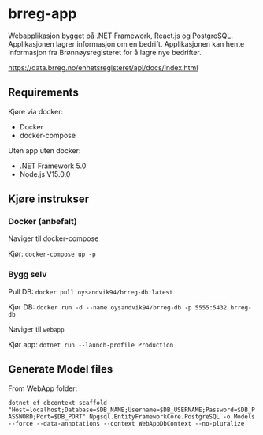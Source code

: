 # brreg-app

Webapplikasjon bygget på .NET Framework, React.js og PostgreSQL.
Applikasjonen lagrer informasjon om en bedrift. Applikasjonen kan hente informasjon fra Brønnøysregisteret for å lagre nye bedrifter.

https://data.brreg.no/enhetsregisteret/api/docs/index.html

## Requirements

Kjøre via docker:

* Docker
* docker-compose

Uten app uten docker:

* .NET Framework 5.0
* Node.js V15.0.0

## Kjøre instrukser

### Docker (anbefalt)

Naviger til docker-compose

Kjør:
`docker-compose up -p`

### Bygg selv

Pull DB:
`docker pull oysandvik94/brreg-db:latest`

Kjør DB:
`docker run -d --name oysandvik94/brreg-db -p 5555:5432 brreg-db`

Naviger til `webapp`

Kjør app:
`dotnet run --launch-profile Production`

## Generate Model files
From WebApp folder:

`dotnet ef dbcontext scaffold "Host=localhost;Database=$DB_NAME;Username=$DB_USERNAME;Password=$DB_PASSWORD;Port=$DB_PORT" Npgsql.EntityFrameworkCore.PostgreSQL -o Models --force --data-annotations --context WebAppDbContext --no-pluralize`
